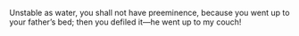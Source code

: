 Unstable as water, you shall not have preeminence, because you went up to your father’s bed; then you defiled it—he went up to my couch!
